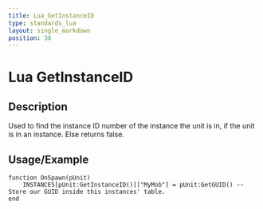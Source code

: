 ```yaml
---
title: Lua_GetInstanceID
type: standards_lua
layout: single_markdown
position: 30
---
```


# Lua GetInstanceID

## Description

Used to find the instance ID number of the instance the unit is in, if the unit is in an instance. Else returns false.

## Usage/Example

```
function OnSpawn(pUnit)
	INSTANCES[pUnit:GetInstanceID()]["MyMob"] = pUnit:GetGUID() -- Store our GUID inside this instances' table.
end
```